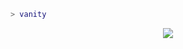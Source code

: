 ```lua
> vanity                                                                                      |  C, C++
```
<p align="center">
  <a href="https://github.com/DenverCoder1/readme-typing-svg"><img src="https://readme-typing-svg.herokuapp.com?font=Time+New+Roman&color=cyan&size=25&center=true&vCenter=true&width=600&height=100&lines=Dior;Certified+C+developer;."></a>
</p>
